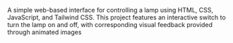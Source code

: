 A simple web-based interface for controlling a lamp using HTML, CSS, JavaScript, and Tailwind CSS. This project features an interactive switch to turn the lamp on and off, with corresponding visual feedback provided through animated images
